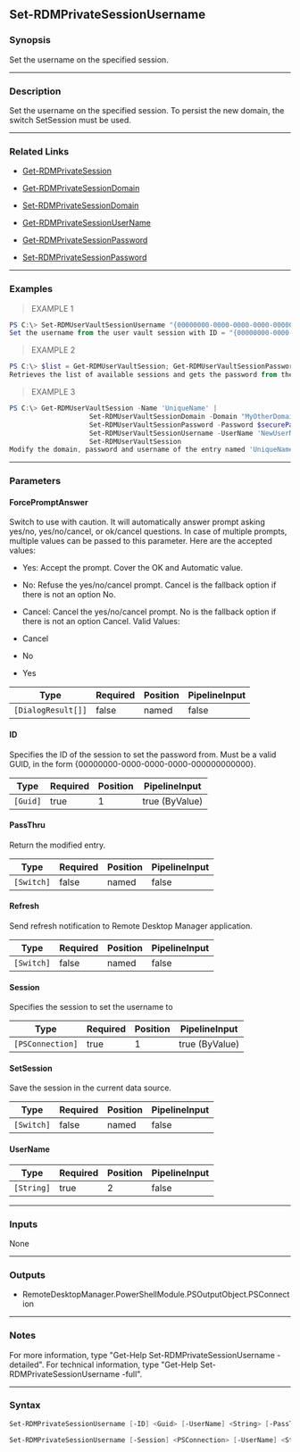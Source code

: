 Set-RDMPrivateSessionUsername
-----------------------------

### Synopsis
Set the username on the specified session.

---

### Description

Set the username on the specified session. To persist the new domain, the switch SetSession must be used.

---

### Related Links
* [Get-RDMPrivateSession](Get-RDMPrivateSession)

* [Get-RDMPrivateSessionDomain](Get-RDMPrivateSessionDomain)

* [Set-RDMPrivateSessionDomain](Set-RDMPrivateSessionDomain)

* [Get-RDMPrivateSessionUserName](Get-RDMPrivateSessionUserName)

* [Get-RDMPrivateSessionPassword](Get-RDMPrivateSessionPassword)

* [Set-RDMPrivateSessionPassword](Set-RDMPrivateSessionPassword)

---

### Examples
> EXAMPLE 1

```PowerShell
PS C:\> Set-RDMUserVaultSessionUsername "{00000000-0000-0000-0000-000000000000}" "localadmin" -SetSession
Set the username from the user vault session with ID = "{00000000-0000-0000-0000-000000000000}".
```
> EXAMPLE 2

```PowerShell
PS C:\> $list = Get-RDMUserVaultSession; Get-RDMUserVaultSessionPassword -ID $list[1].ID -Username -SetSession
Retrieves the list of available sessions and gets the password from the the second element in the list.
```
> EXAMPLE 3

```PowerShell
PS C:\> Get-RDMUserVaultSession -Name 'UniqueName' |
                    Set-RDMUserVaultSessionDomain -Domain "MyOtherDomain.com" -PassThru |
                    Set-RDMUserVaultSessionPassword -Password $securePassword -PassThru |
                    Set-RDMUserVaultSessionUsername -UserName 'NewUserName' -PassThru |
                    Set-RDMUserVaultSession
Modify the domain, password and username of the entry named 'UniqueName'. The variable $securePassword is a secure string previously set. Persist the modification with the Set-RDMUserVaultSession call.
```

---

### Parameters
#### **ForcePromptAnswer**
Switch to use with caution. It will automatically answer prompt asking yes/no, yes/no/cancel, or ok/cancel questions. In case of multiple prompts, multiple values can be passed to this parameter. Here are the accepted values:
* Yes: Accept the prompt. Cover the OK and Automatic value.
* No: Refuse the yes/no/cancel prompt. Cancel is the fallback option if there is not an option No.
* Cancel: Cancel the yes/no/cancel prompt. No is the fallback option if there is not an option Cancel.
Valid Values:

* Cancel
* No
* Yes

|Type              |Required|Position|PipelineInput|
|------------------|--------|--------|-------------|
|`[DialogResult[]]`|false   |named   |false        |

#### **ID**
Specifies the ID of the session to set the password from.
Must be a valid GUID, in the form {00000000-0000-0000-0000-000000000000}.

|Type    |Required|Position|PipelineInput |
|--------|--------|--------|--------------|
|`[Guid]`|true    |1       |true (ByValue)|

#### **PassThru**
Return the modified entry.

|Type      |Required|Position|PipelineInput|
|----------|--------|--------|-------------|
|`[Switch]`|false   |named   |false        |

#### **Refresh**
Send refresh notification to Remote Desktop Manager application.

|Type      |Required|Position|PipelineInput|
|----------|--------|--------|-------------|
|`[Switch]`|false   |named   |false        |

#### **Session**
Specifies the session to set the username to

|Type            |Required|Position|PipelineInput |
|----------------|--------|--------|--------------|
|`[PSConnection]`|true    |1       |true (ByValue)|

#### **SetSession**
Save the session in the current data source.

|Type      |Required|Position|PipelineInput|
|----------|--------|--------|-------------|
|`[Switch]`|false   |named   |false        |

#### **UserName**

|Type      |Required|Position|PipelineInput|
|----------|--------|--------|-------------|
|`[String]`|true    |2       |false        |

---

### Inputs
None

---

### Outputs
* RemoteDesktopManager.PowerShellModule.PSOutputObject.PSConnection

---

### Notes
For more information, type "Get-Help Set-RDMPrivateSessionUsername -detailed". For technical information, type "Get-Help Set-RDMPrivateSessionUsername -full".

---

### Syntax
```PowerShell
Set-RDMPrivateSessionUsername [-ID] <Guid> [-UserName] <String> [-PassThru] [-Refresh] [-SetSession] [-ForcePromptAnswer <Cancel | No | Yes>] [<CommonParameters>]
```
```PowerShell
Set-RDMPrivateSessionUsername [-Session] <PSConnection> [-UserName] <String> [-PassThru] [-Refresh] [-SetSession] [-ForcePromptAnswer <Cancel | No | Yes>] [<CommonParameters>]
```
